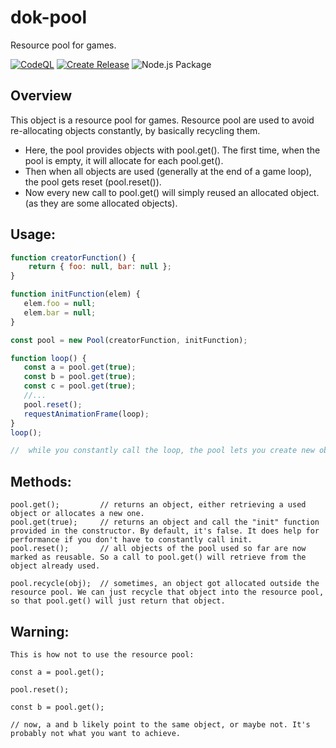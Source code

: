 # dok-pool
Resource pool for games.

[![CodeQL](https://github.com/jacklehamster/dok-pool/actions/workflows/codeql-analysis.yml/badge.svg)](https://github.com/jacklehamster/dok-pool/actions/workflows/codeql-analysis.yml)
[![Create Release](https://github.com/jacklehamster/dok-pool/actions/workflows/release.yml/badge.svg)](https://github.com/jacklehamster/dok-pool/actions/workflows/release.yml)
![Node.js Package](https://github.com/jacklehamster/dok-pool/workflows/Node.js%20Package/badge.svg)

## Overview

This object is a resource pool for games. Resource pool are used to avoid re-allocating objects constantly, by basically recycling them.

- Here, the pool provides objects with pool.get(). The first time, when the pool is empty, it will allocate for each pool.get().
- Then when all objects are used (generally at the end of a game loop), the pool gets reset (pool.reset()).
- Now every new call to pool.get() will simply reused an allocated object. (as they are some allocated objects).

## Usage:

```javascript
function creatorFunction() {
    return { foo: null, bar: null };
}

function initFunction(elem) {
   elem.foo = null;
   elem.bar = null;
}

const pool = new Pool(creatorFunction, initFunction);

function loop() {
   const a = pool.get(true);
   const b = pool.get(true);
   const c = pool.get(true);
   //...
   pool.reset();
   requestAnimationFrame(loop);
}
loop();

//  while you constantly call the loop, the pool lets you create new objects without allocating them.

```

## Methods:
```
pool.get();         // returns an object, either retrieving a used object or allocates a new one.
pool.get(true);     // returns an object and call the "init" function provided in the constructor. By default, it's false. It does help for performance if you don't have to constantly call init.
pool.reset();       // all objects of the pool used so far are now marked as reusable. So a call to pool.get() will retrieve from the object already used.

pool.recycle(obj);  // sometimes, an object got allocated outside the resource pool. We can just recycle that object into the resource pool, so that pool.get() will just return that object.

```

## Warning:
```
This is how not to use the resource pool:

const a = pool.get();

pool.reset();

const b = pool.get();

// now, a and b likely point to the same object, or maybe not. It's probably not what you want to achieve.



```


